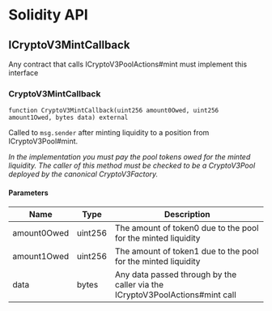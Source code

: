 # Solidity API

## ICryptoV3MintCallback

Any contract that calls ICryptoV3PoolActions#mint must implement this interface

### CryptoV3MintCallback

```solidity
function CryptoV3MintCallback(uint256 amount0Owed, uint256 amount1Owed, bytes data) external
```

Called to `msg.sender` after minting liquidity to a position from ICryptoV3Pool#mint.

_In the implementation you must pay the pool tokens owed for the minted liquidity.
The caller of this method must be checked to be a CryptoV3Pool deployed by the canonical CryptoV3Factory._

#### Parameters

| Name | Type | Description |
| ---- | ---- | ----------- |
| amount0Owed | uint256 | The amount of token0 due to the pool for the minted liquidity |
| amount1Owed | uint256 | The amount of token1 due to the pool for the minted liquidity |
| data | bytes | Any data passed through by the caller via the ICryptoV3PoolActions#mint call |

